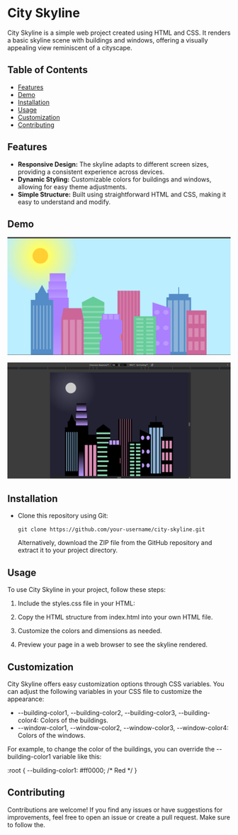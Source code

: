 # City Skyline

City Skyline is a simple web project created using HTML and CSS. It renders a basic skyline scene with buildings and windows, offering a visually appealing view reminiscent of a cityscape.

## Table of Contents

- [Features](#features)
- [Demo](#demo)
- [Installation](#installation)
- [Usage](#usage)
- [Customization](#customization)
- [Contributing](#contributing)

## Features

- **Responsive Design:** The skyline adapts to different screen sizes, providing a consistent experience across devices. <br>
- **Dynamic Styling:** Customizable colors for buildings and windows, allowing for easy theme adjustments. <br>
- **Simple Structure:** Built using straightforward HTML and CSS, making it easy to understand and modify. 

## Demo

![City Skyline Demo](Skyline-Preview.png)  

![City Skyline Demo](City-Skyline-Preview.png)  

## Installation
    
<ul>
<li>    Clone this repository using Git: </li>

    git clone https://github.com/your-username/city-skyline.git 
    
Alternatively, download the ZIP file from the GitHub repository and extract it to your project directory.
</ul>

## Usage

To use City Skyline in your project, follow these steps:

1. Include the styles.css file in your HTML:

   <link href="styles.css" rel="stylesheet" />

2. Copy the HTML structure from index.html into your own HTML file.

3. Customize the colors and dimensions as needed.

4. Preview your page in a web browser to see the skyline rendered.

## Customization

City Skyline offers easy customization options through CSS variables. You can adjust the following variables in your CSS file to customize the appearance:

- --building-color1, --building-color2, --building-color3, --building-color4: Colors of the buildings.
- --window-color1, --window-color2, --window-color3, --window-color4: Colors of the windows.
  <br />

For example, to change the color of the buildings, you can override the --building-color1 variable like this: <br>

:root {
  --building-color1: #ff0000; /* Red */
}

## Contributing

Contributions are welcome! If you find any issues or have suggestions for improvements, feel free to open an issue or create a pull request. Make sure to follow the.

